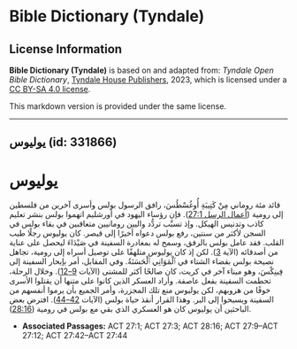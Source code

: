 # Bible Dictionary (Tyndale)

## License Information

**Bible Dictionary (Tyndale)** is based on and adapted from: _Tyndale Open Bible Dictionary_, [Tyndale House Publishers](https://tyndaleopenresources.com/), 2023, which is licensed under a [CC BY-SA 4.0 license](https://creativecommons.org/licenses/by-sa/4.0/legalcode.en).

This markdown version is provided under the same license.



--------------------------------

## يوليوس (id: 331866)

يوليوس
======

قائد مئة روماني مِنْ كَتِيبَةِ أُوغُسْطُسَ، رافق الرسول بولس وأسرى آخرين من فلسطين إلى رومية ([أعمال الرسل 27:1](https://ref.ly/Acts27:1)). فإن رؤساء اليهود في أورشليم اتهموا بولس بنشر تعليم كاذب وتدنيس الهيكل. وإذ تسبَّب تردُّد واليين رومانيين متعاقبين في بقاء بولس في السجن لأكثر من سنتين، رفع بولس دعواه أخيرًا إلى قيصر. كان يوليوس رجلًا طيب القلب. فقد عامل بولس بالرفق، وسمح له بمغادرة السفينة في صَيْدَاءَ ليحصل على عناية من أصدقائه (الآية [3](https://ref.ly/Acts27:3)). لكن إذ كان يوليوس متلهفًا على توصيل أسراه إلى رومية، تجاهل نصيحة بولس بقضاء الشتاء في ٱلْمَوَانِي ٱلْحَسَنَةُ. وفي المقابل، أمر بإبحار السفينة إلى فِينِكْسَ، وهو ميناء آخر في كريت، كان صالحًا أكثر للمشتى (الآيات [9–12](https://ref.ly/Acts27:9-Acts27:12)). وخلال الرحلة، تحطمت السفينة بفعل عاصفة. وأراد العسكر الذين كانوا على متنها أن يقتلوا الأسرى خوفًا من هروبهم، لكن يوليوس منع تلك المجزرة، وأمر الجميع بأن يرموا أنفسهم من السفينة ويسبحوا إلى البر. وهذا القرار أنقذ حياة بولس (الآيات [42–44](https://ref.ly/Acts27:42-Acts27:44)). افترض بعض الباحثين أن يوليوس كان هو العسكري الذي بقي مع بولس في رومية ([28:16](https://ref.ly/Acts28:16)).

* **Associated Passages:** ACT 27:1; ACT 27:3; ACT 28:16; ACT 27:9–ACT 27:12; ACT 27:42–ACT 27:44

